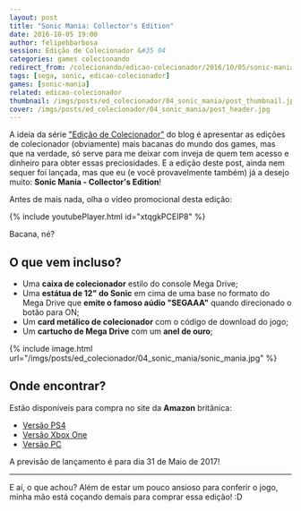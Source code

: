 ```yaml
---
layout: post
title: "Sonic Mania: Collector's Edition"
date: 2016-10-05 19:00
author: felipebbarbosa
session: Edição de Colecionador &#35 04
categories: games colecionando
redirect_from: /colecionando/edicao-colecionador/2016/10/05/sonic-mania-collectors-edition.html
tags: [sega, sonic, edicao-colecionador]
games: [sonic-mania]
related: edicao-colecionador
thumbnail: /imgs/posts/ed_colecionador/04_sonic_mania/post_thumbnail.jpg
cover: /imgs/posts/ed_colecionador/04_sonic_mania/post_header.jpg
---
```


A ideia da série ["Edição de Colecionador"](/colecionando/edicao-colecionador/) do blog é apresentar as edições de colecionador (obviamente) mais bacanas do mundo dos games, mas que na verdade, só serve para me deixar com inveja de quem tem acesso e dinheiro para obter essas preciosidades. E a edição deste post, ainda nem sequer foi lançada, mas que eu (e você provavelmente também) já a desejo muito: **Sonic Mania - Collector's Edition**!

<!--more-->

Antes de mais nada, olha o vídeo promocional desta edição:

{% include youtubePlayer.html id="xtqgkPCEIP8" %}

Bacana, né?

## O que vem incluso?

- Uma **caixa de colecionador** estilo do console Mega Drive;
- Uma **estátua de 12" do Sonic** em cima de uma base no formato do Mega Drive que **emite o famoso aúdio "SEGAAA"** quando direcionado o botão para ON;
- Um **card metálico de colecionador** com o código de download do jogo;
- Um **cartucho de Mega Drive** com um **anel de ouro**;

{% include image.html url="/imgs/posts/ed_colecionador/04_sonic_mania/sonic_mania.jpg" %}

## Onde encontrar?

Estão disponíveis para compra no site da **Amazon** britânica:

- [Versão PS4](https://www.amazon.com/gp/product/B01LVZ7YXP)
- [Versão Xbox One](https://www.amazon.com/gp/product/B01LW93WIT)
- [Versão PC](https://www.amazon.com/gp/product/B01LVVBLPD)

A previsão de lançamento é para dia 31 de Maio de 2017!

---

E aí, o que achou? Além de estar um pouco ansioso para conferir o jogo, minha mão está coçando demais para comprar essa edição! :D
